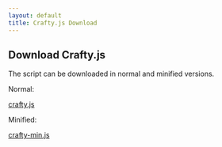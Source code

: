 ```yaml
--- 
layout: default
title: Crafty.js Download
---
```


## Download Crafty.js

The script can be downloaded in normal and minified versions.

Normal:

<div><a href="https://github.com/craftyjs/Crafty/blob/release/dist/crafty.js" download="crafty.js">crafty.js</a></div>

Minified:

<div><a href="https://github.com/craftyjs/Crafty/blob/release/dist/crafty-min.js" download="crafty-min.js">crafty-min.js</a></div>
